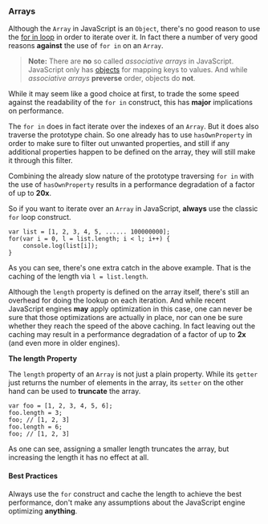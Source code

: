 ### Arrays

Although the `Array` in JavaScript is an `Object`, there's no good reason to use
the [for in loop](#forinloop) in order to iterate over it. In fact there
a number of very good reasons **against** the use of `for in` on an `Array`.

> **Note:** There are **no** so called *associative arrays* in JavaScript. 
> JavaScript only has [objects](#objects) for mapping keys to values. And while 
> *associative arrays* **preverse** order, objects do **not**.

While it may seem like a good choice at first, to trade the some speed against
the readability of the `for in` construct, this has **major** implications on
performance.

The `for in` does in fact iterate over the indexes of an `Array`. But it does
also traverse the prototype chain. So one already has to use `hasOwnProperty` in
order to make sure to filter out unwanted properties, and still if any
additional properties happen to be defined on the array, they will still make it
through this filter.

Combining the already slow nature of the prototype traversing `for in` with the
use of `hasOwnProperty` results in a performance degradation of a factor of up
to **20x**.

So if you want to iterate over an `Array` in JavaScript, **always** use the
classic `for` loop construct.

    var list = [1, 2, 3, 4, 5, ...... 100000000];
    for(var i = 0, l = list.length; i < l; i++) {
        console.log(list[i]);
    }

As you can see, there's one extra catch in the above example. That is the
caching of the length via `l = list.length`.

Although the `length` property is defined on the array itself, there's still an
overhead for doing the lookup on each iteration. And while recent JavaScript
engines **may** apply optimization in this case, one can never be sure that
those optimizations are actually in place, nor can one be sure whether they
reach the speed of the above caching. In fact leaving out the caching may result
in a performance degradation of a factor of up to **2x** (and even more in older
engines).

**The length Property**

The `length` property of an `Array` is not just a plain property. While its 
`getter` just returns the number of elements in the array, its `setter` on 
the other hand can be used to **truncate** the array.

    var foo = [1, 2, 3, 4, 5, 6];
    foo.length = 3;
    foo; // [1, 2, 3]
    foo.length = 6;
    foo; // [1, 2, 3]

As one can see, assigning a smaller length truncates the array, but increasing 
the length it has no effect at all.

#### Best Practices
Always use the `for` construct and cache the length to achieve the best 
performance, don't make any assumptions about the JavaScript engine optimizing 
**anything**.
 
